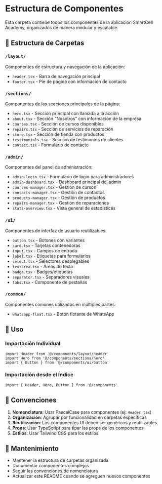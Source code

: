 # Estructura de Componentes

Esta carpeta contiene todos los componentes de la aplicación SmartCell Academy, organizados de manera modular y escalable.

## 📁 Estructura de Carpetas

### `/layout/`
Componentes de estructura y navegación de la aplicación:
- `header.tsx` - Barra de navegación principal
- `footer.tsx` - Pie de página con información de contacto

### `/sections/`
Componentes de las secciones principales de la página:
- `hero.tsx` - Sección principal con llamada a la acción
- `about.tsx` - Sección "Nosotros" con información de la empresa
- `courses.tsx` - Sección de cursos disponibles
- `repairs.tsx` - Sección de servicios de reparación
- `store.tsx` - Sección de tienda con productos
- `testimonials.tsx` - Sección de testimonios de clientes
- `contact.tsx` - Formulario de contacto

### `/admin/`
Componentes del panel de administración:
- `admin-login.tsx` - Formulario de login para administradores
- `admin-dashboard.tsx` - Dashboard principal del admin
- `courses-manager.tsx` - Gestión de cursos
- `contacts-manager.tsx` - Gestión de contactos
- `products-manager.tsx` - Gestión de productos
- `repairs-manager.tsx` - Gestión de reparaciones
- `stats-overview.tsx` - Vista general de estadísticas

### `/ui/`
Componentes de interfaz de usuario reutilizables:
- `button.tsx` - Botones con variantes
- `card.tsx` - Tarjetas contenedoras
- `input.tsx` - Campos de entrada
- `label.tsx` - Etiquetas para formularios
- `select.tsx` - Selectores desplegables
- `textarea.tsx` - Áreas de texto
- `badge.tsx` - Badges/etiquetas
- `separator.tsx` - Separadores visuales
- `tabs.tsx` - Componente de pestañas

### `/common/`
Componentes comunes utilizados en múltiples partes:
- `whatsapp-float.tsx` - Botón flotante de WhatsApp

## 🚀 Uso

### Importación Individual
```tsx
import Header from '@/components/layout/header'
import Hero from '@/components/sections/hero'
import { Button } from '@/components/ui/button'
```

### Importación desde el Índice
```tsx
import { Header, Hero, Button } from '@/components'
```

## 📝 Convenciones

1. **Nomenclatura**: Usar PascalCase para componentes (ej: `Header.tsx`)
2. **Organización**: Agrupar por funcionalidad en carpetas específicas
3. **Reutilización**: Los componentes UI deben ser genéricos y reutilizables
4. **Props**: Usar TypeScript para tipar las props de los componentes
5. **Estilos**: Usar Tailwind CSS para los estilos

## 🔧 Mantenimiento

- Mantener la estructura de carpetas organizada
- Documentar componentes complejos
- Seguir las convenciones de nomenclatura
- Actualizar este README cuando se agreguen nuevos componentes 